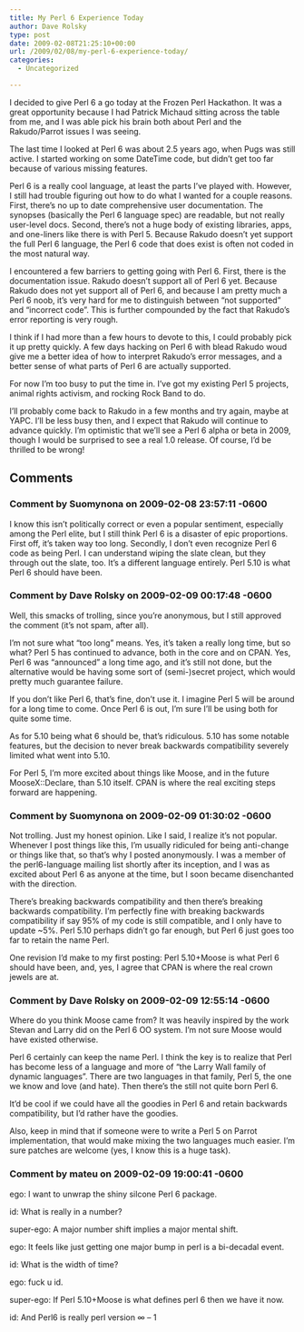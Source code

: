 ```yaml
---
title: My Perl 6 Experience Today
author: Dave Rolsky
type: post
date: 2009-02-08T21:25:10+00:00
url: /2009/02/08/my-perl-6-experience-today/
categories:
  - Uncategorized

---
```

I decided to give Perl 6 a go today at the Frozen Perl Hackathon. It was a great opportunity because I had Patrick Michaud sitting across the table from me, and I was able pick his brain both about Perl and the Rakudo/Parrot issues I was seeing.

The last time I looked at Perl 6 was about 2.5 years ago, when Pugs was still active. I started working on some DateTime code, but didn&#8217;t get too far because of various missing features.

Perl 6 is a really cool language, at least the parts I&#8217;ve played with. However, I still had trouble figuring out how to do what I wanted for a couple reasons. First, there&#8217;s no up to date comprehensive user documentation. The synopses (basically the Perl 6 language spec) are readable, but not really user-level docs. Second, there&#8217;s not a huge body of existing libraries, apps, and one-liners like there is with Perl 5. Because Rakudo doesn&#8217;t yet support the full Perl 6 language, the Perl 6 code that does exist is often not coded in the most natural way.

I encountered a few barriers to getting going with Perl 6. First, there is the documentation issue. Rakudo doesn&#8217;t support all of Perl 6 yet. Because Rakudo does not yet support all of Perl 6, and because I am pretty much a Perl 6 noob, it&#8217;s very hard for me to distinguish between &#8220;not supported&#8221; and &#8220;incorrect code&#8221;. This is further compounded by the fact that Rakudo&#8217;s error reporting is very rough.

I think if I had more than a few hours to devote to this, I could probably pick it up pretty quickly. A few days hacking on Perl 6 with blead Rakudo woud give me a better idea of how to interpret Rakudo&#8217;s error messages, and a better sense of what parts of Perl 6 are actually supported.

For now I&#8217;m too busy to put the time in. I&#8217;ve got my existing Perl 5 projects, animal rights activism, and rocking Rock Band to do.

I&#8217;ll probably come back to Rakudo in a few months and try again, maybe at YAPC. I&#8217;ll be less busy then, and I expect that Rakudo will continue to advance quickly. I&#8217;m optimistic that we&#8217;ll see a Perl 6 alpha or beta in 2009, though I would be surprised to see a real 1.0 release. Of course, I&#8217;d be thrilled to be wrong!

## Comments

### Comment by Suomynona on 2009-02-08 23:57:11 -0600
I know this isn&#8217;t politically correct or even a popular sentiment, especially among the Perl elite, but I still think Perl 6 is a disaster of epic proportions. First off, it&#8217;s taken way too long. Secondly, I don&#8217;t even recognize Perl 6 code as being Perl. I can understand wiping the slate clean, but they through out the slate, too. It&#8217;s a different language entirely. Perl 5.10 is what Perl 6 should have been.

### Comment by Dave Rolsky on 2009-02-09 00:17:48 -0600
Well, this smacks of trolling, since you&#8217;re anonymous, but I still approved the comment (it&#8217;s not spam, after all).

I&#8217;m not sure what &#8220;too long&#8221; means. Yes, it&#8217;s taken a really long time, but so what? Perl 5 has continued to advance, both in the core and on CPAN. Yes, Perl 6 was &#8220;announced&#8221; a long time ago, and it&#8217;s still not done, but the alternative would be having some sort of (semi-)secret project, which would pretty much guarantee failure.

If you don&#8217;t like Perl 6, that&#8217;s fine, don&#8217;t use it. I imagine Perl 5 will be around for a long time to come. Once Perl 6 is out, I&#8217;m sure I&#8217;ll be using both for quite some time.

As for 5.10 being what 6 should be, that&#8217;s ridiculous. 5.10 has some notable features, but the decision to never break backwards compatibility severely limited what went into 5.10.

For Perl 5, I&#8217;m more excited about things like Moose, and in the future MooseX::Declare, than 5.10 itself. CPAN is where the real exciting steps forward are happening.

### Comment by Suomynona on 2009-02-09 01:30:02 -0600
Not trolling. Just my honest opinion. Like I said, I realize it&#8217;s not popular. Whenever I post things like this, I&#8217;m usually ridiculed for being anti-change or things like that, so that&#8217;s why I posted anonymously. I was a member of the perl6-language mailing list shortly after its inception, and I was as excited about Perl 6 as anyone at the time, but I soon became disenchanted with the direction.

There&#8217;s breaking backwards compatibility and then there&#8217;s breaking backwards compatibility. I&#8217;m perfectly fine with breaking backwards compatibility if say 95% of my code is still compatible, and I only have to update ~5%. Perl 5.10 perhaps didn&#8217;t go far enough, but Perl 6 just goes too far to retain the name Perl.

One revision I&#8217;d make to my first posting: Perl 5.10+Moose is what Perl 6 should have been, and, yes, I agree that CPAN is where the real crown jewels are at.

### Comment by Dave Rolsky on 2009-02-09 12:55:14 -0600
Where do you think Moose came from? It was heavily inspired by the work Stevan and Larry did on the Perl 6 OO system. I&#8217;m not sure Moose would have existed otherwise.

Perl 6 certainly can keep the name Perl. I think the key is to realize that Perl has become less of a language and more of &#8220;the Larry Wall family of dynamic languages&#8221;. There are two languages in that family, Perl 5, the one we know and love (and hate). Then there&#8217;s the still not quite born Perl 6.

It&#8217;d be cool if we could have all the goodies in Perl 6 and retain backwards compatibility, but I&#8217;d rather have the goodies.

Also, keep in mind that if someone were to write a Perl 5 on Parrot implementation, that would make mixing the two languages much easier. I&#8217;m sure patches are welcome (yes, I know this is a huge task).

### Comment by mateu on 2009-02-09 19:00:41 -0600
ego: I want to unwrap the shiny silcone Perl 6 package.

id: What is really in a number?

super-ego: A major number shift implies a major mental shift.

ego: It feels like just getting one major bump in perl is a bi-decadal event.

id: What is the width of time?

ego: fuck u id.

super-ego: If Perl 5.10+Moose is what defines perl 6 then we have it now.

id: And Perl6 is really perl version &infin; &#8211; 1